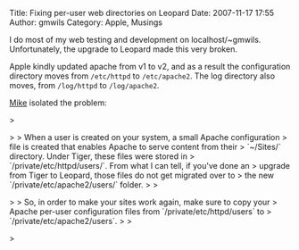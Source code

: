 Title: Fixing per-user web directories on Leopard
Date: 2007-11-17 17:55
Author: gmwils
Category: Apple, Musings

I do most of my web testing and development on localhost/\~gmwils.
Unfortunately, the upgrade to Leopard made this very broken.

</p>

Apple kindly updated apache from v1 to v2, and as a result the
configuration directory moves from `/etc/httpd` to `/etc/apache2`. The
log directory also moves, from `/log/httpd` to `/log/apache2`.

</p>

[Mike][] isolated the problem:

</p>

<p>
> </p>
>
> When a user is created on your system, a small Apache configuration
> file is created that enables Apache to serve content from their
> `~/Sites/` directory. Under Tiger, these files were stored in
> `/private/etc/httpd/users/`. From what I can tell, if you've done an
> upgrade from Tiger to Leopard, those files do not get migrated over to
> the new `/private/etc/apache2/users/` folder.
>
> </p>
>
> So, in order to make your sites work again, make sure to copy your
> Apache per-user configuration files from `/private/etc/httpd/users` to
> `/private/etc/apache2/users`.
>
> </p>
> <p>

</p>

  [Mike]: http://www.workerswithoutcubicles.net/node/7
